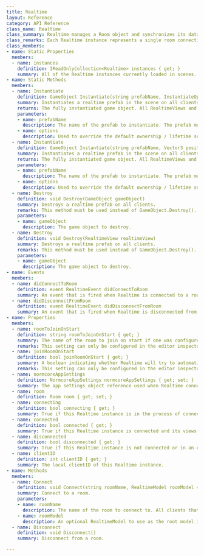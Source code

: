 ```yaml
---
title: Realtime
layout: Reference
category: API Reference
class_name: Realtime
class_summary: Realtime manages a Room object and synchronizes its datastore to RealtimeViews and RealtimeComponents in the scene.
class_remarks: Each Realtime instance represents a single room connection. If you would like to connect to multiple rooms simultaneously, use multiple instances of Realtime on different GameObjects.
class_members:
- name: Static Properties
  members:
  - name: instances
    definition: IReadOnlyCollection<Realtime> instances { get; }
    summary: All of the Realtime instances currently loaded in scenes.
- name: Static Methods
  members:
  - name: Instantiate
    definition: GameObject Instantiate(string prefabName, InstantiateOptions? options)
    summary: Instantiates a realtime prefab in the scene on all clients.
    returns: The fully instantiated game object. All RealtimeViews and RealtimeComponents, along with their models will be initialized and ready for use immediately.
    parameters:
    - name: prefabName
      description: The name of the prefab to instantiate. The prefab must contain a RealtimeView on the root and it must live within a Resources folder or Unity will not be able to locate it on other clients.
    - name: options
      description: Used to override the default ownership / lifetime settings for the object or to use a specific instance of Realtime when multiple instances are available in the scene.
  - name: Instantiate
    definition: GameObject Instantiate(string prefabName, Vector3 position, Quaternion rotation, InstantiateOptions? options)
    summary: Instantiates a realtime prefab in the scene on all clients.
    returns: The fully instantiated game object. All RealtimeViews and RealtimeComponents, along with their models will be initialized and ready for use immediately.
    parameters:
    - name: prefabName
      description: The name of the prefab to instantiate. The prefab must contain a RealtimeView on the root and it must live within a Resources folder or Unity will not be able to locate it on other clients.
    - name: options
      description: Used to override the default ownership / lifetime settings for the object or to use a specific instance of Realtime when multiple instances are available in the scene.
  - name: Destroy
    definition: void Destroy(GameObject gameObject)
    summary: Destroys a realtime prefab on all clients.
    remarks: This method must be used instead of GameObject.Destroy(). It can only be used with GameObjects that were instantiated with Realtime.Instantiate().
    parameters:
    - name: gameObject
      description: The game object to destroy.
  - name: Destroy
    definition: void Destroy(RealtimeView realtimeView)
    summary: Destroys a realtime prefab on all clients.
    remarks: This method must be used instead of GameObject.Destroy(). It can only be used with GameObjects that were instantiated with Realtime.Instantiate().
    parameters:
    - name: gameObject
      description: The game object to destroy.
- name: Events
  members:
  - name: didConnectToRoom
    definition: event RealtimeEvent didConnectToRoom
    summary: An event that is fired when Realtime is connected to a room and all realtime prefabs and realtime views in the scene have been successfully connected to the datastore.
  - name: didDisconnectFromRoom
    definition: event RealtimeEvent didDisconnectFromRoom
    summary: An event that is fired when Realtime is disconnected from a room.
- name: Properties
  members:
  - name: roomToJoinOnStart
    definition: string roomToJoinOnStart { get; }
    summary: The name of the room to join on start if one was configured in the inspector.
    remarks: This setting can only be configured in the editor inspector. If you'd like to change this name at runtime, disable join room on start, and use the Connect() method on Realtime instead.
  - name: joinRoomOnStart
    definition: bool joinRoomOnStart { get; }
    summary: A boolean indicating whether Realtime will try to automatically connect on Start().
    remarks: This setting can only be configured in the editor inspector. If you'd like to change this name at runtime, disable join room on start, and use the Connect() method on Realtime instead.
  - name: normcoreAppSettings
    definition: NormcoreAppSettings normcoreAppSettings { get; set; }
    summary: The app settings object reference used when Realtime connects. Changing this while the Realtime instance is connected will not have any effect until the next time it connects.
  - name: room
    definition: Room room { get; set; }
  - name: connecting
    definition: bool connecting { get; }
    summary: True if this Realtime instance is in the process of connecting or initializing its views.
  - name: connected
    definition: bool connected { get; }
    summary: True if this Realtime instance is connected and its views are initialized.
  - name: disconnected
    definition: bool disconnected { get; }
    summary: True if this Realtime instance is not connected or in an error state.
  - name: clientID
    definition: int clientID { get; }
    summary: The local clientID of this Realtime instance.
- name: Methods
  members:
  - name: Connect
    definition: void Connect(string roomName, RealtimeModel roomModel = null)
    summary: Connect to a room.
    parameters:
    - name: roomName
      description: The name of the room to connect to. All clients that connect to the same room name will end up on the same room server.
    - name: roomModel
      description: An optional RealtimeModel to use as the root model in the datastore.
  - name: Disconnect
    definition: void Disconnect()
    summary: Disconnect from a room.

---
```

